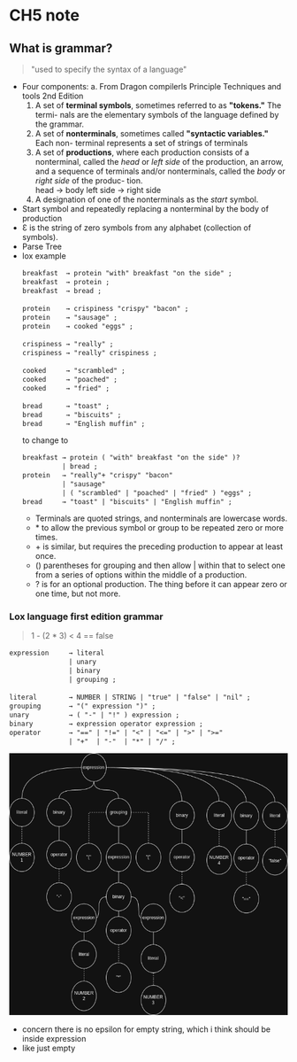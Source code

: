 # CH5 note

## What is grammar?

> "used to specify the syntax of a language"

- Four components:
    a. From Dragon compilerls Principle Techniques and tools 2nd Edition
    1. A set of **terminal symbols**, sometimes referred to as **"tokens."** The termi-
    nals are the elementary symbols of the language defined by the grammar.
    2. A set of **nonterminals**, sometimes called **"syntactic variables."** Each non-
    terminal represents a set of strings of terminals 
    3. A set of **productions**, where each production consists of a nonterminal,
    called the *head* or *left side* of the production, an arrow, and a sequence of 
    terminals and/or nonterminals, called the *body* or *right side* of the produc-
    tion.  
    head -> body
    left side -> right side
    4. A designation of one of the nonterminals as the *start* symbol.
- Start symbol and repeatedly replacing a nonterminal by the body of production
- Ɛ is the  string of zero symbols from any alphabet (collection of symbols).
- Parse Tree
- lox example
    ```text
    breakfast  → protein "with" breakfast "on the side" ;
    breakfast  → protein ;
    breakfast  → bread ;

    protein    → crispiness "crispy" "bacon" ;
    protein    → "sausage" ;
    protein    → cooked "eggs" ;

    crispiness → "really" ;
    crispiness → "really" crispiness ;

    cooked     → "scrambled" ;
    cooked     → "poached" ;
    cooked     → "fried" ;

    bread      → "toast" ;
    bread      → "biscuits" ;
    bread      → "English muffin" ;
    ```
    to change to  
    ```text
    breakfast → protein ( "with" breakfast "on the side" )?
              | bread ;
    protein   → "really"+ "crispy" "bacon"
              | "sausage"
              | ( "scrambled" | "poached" | "fried" ) "eggs" ;
    bread     → "toast" | "biscuits" | "English muffin" ;
    ```
    - Terminals are quoted strings, and nonterminals are lowercase words.
    - \* to allow the previous symbol or group to be repeated zero or more times.
    - \+ is similar, but requires the preceding production to appear at least once.
    - () parentheses for grouping and then allow |
         within that to select one from a series of options within the middle of a production.
    - ?  is for an optional production. The thing before it can appear zero or one time, but not more.

### Lox language first edition grammar

> 1 - (2 * 3) < 4 == false
```text
expression     → literal
               | unary
               | binary
               | grouping ;

literal        → NUMBER | STRING | "true" | "false" | "nil" ;
grouping       → "(" expression ")" ;
unary          → ( "-" | "!" ) expression ;
binary         → expression operator expression ;
operator       → "==" | "!=" | "<" | "<=" | ">" | ">="
               | "+"  | "-"  | "*" | "/" ;
```
![ParseTree for Ex, and grammar](./ch5ParseTree.drawio.png)
- concern there is no epsilon for empty string, which i think should be inside expression
- like just empty 
> 

